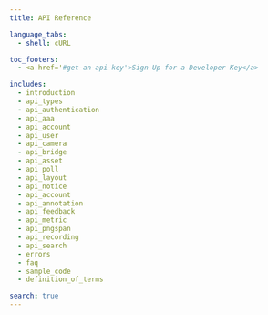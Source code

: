 ```yaml
---
title: API Reference

language_tabs:
  - shell: cURL

toc_footers:
  - <a href='#get-an-api-key'>Sign Up for a Developer Key</a>

includes:
  - introduction
  - api_types
  - api_authentication
  - api_aaa
  - api_account
  - api_user
  - api_camera
  - api_bridge
  - api_asset
  - api_poll
  - api_layout
  - api_notice
  - api_account
  - api_annotation
  - api_feedback
  - api_metric
  - api_pngspan
  - api_recording
  - api_search
  - errors
  - faq
  - sample_code
  - definition_of_terms

search: true
---
```


